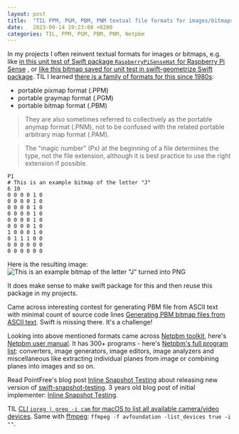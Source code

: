 ```yaml
---
layout: post
title:  "TIL PPM, PGM, PBM, PNM textual file formats for images/bitmaps"
date:   2023-09-14 19:23:00 +0200
categories: TIL, PPM, PGM, PBM, PNM, Netpbm
---
```

In my projects I often reinvent textual formats for images or bitmaps, e.g. like [in this unit test of Swift package `RaspberryPiSenseHat` for Raspberry Pi Sense](https://github.com/valeriyvan/RaspberryPiSenseHat/blob/f9c93a609e0d53e5a6af5da67574d18269d68f2a/Tests/SenseHatTests/SenseHatTests.swift#L467)
[](https://en.wikipedia.org/wiki/Netpbm), or [like this bitmap saved for unit test in swift-geometrize Swift package](https://github.com/valeriyvan/swift-geometrize/blob/c8d85b8aeaf98820167a91038a38437813cc92b6/Tests/geometrizeTests/Resources/defaultEnergyFunction%20target%20bitmap.txt). TIL I learned [there is a family of formats for this since 1980s](https://en.wikipedia.org/wiki/Netpbm):

* portable pixmap format (.PPM)
* portable graymap format (.PGM)
* portable bitmap format (.PBM)

> They are also sometimes referred to collectively as the portable anymap format (.PNM), not to be confused with the related portable arbitrary map format (.PAM). 

> The "magic number" (Px) at the beginning of a file determines the type, not the file extension, although it is best practice to use the right extension if possible.

```
P1
# This is an example bitmap of the letter "J"
6 10
0 0 0 0 1 0
0 0 0 0 1 0
0 0 0 0 1 0
0 0 0 0 1 0
0 0 0 0 1 0
0 0 0 0 1 0
1 0 0 0 1 0
0 1 1 1 0 0
0 0 0 0 0 0
0 0 0 0 0 0
```

Here is the resulting image:
![This is an example bitmap of the letter "J" turned into PNG](/assets/images/Example_of_ASCII-art_turned_into_a_bitmap.pbm.png "This is an example bitmap of the letter \"J\" turned into PNG")

It does make sense to make swift package for this and then reuse this package in my projects.

Came across interesting contest for generating PBM file from ASCII text with minimal count of source code lines [Generating PBM bitmap files from ASCII text](https://codegolf.stackexchange.com/questions/4638/generating-pbm-bitmap-files-from-ascii-text). Swift is missing there. It's a challenge!

Looking into above mentioned formats came across [Netpbm toolkit](https://netpbm.sourceforge.net), here's [Netpbm user manual](https://netpbm.sourceforge.net/doc/). It has 300+ programs - here's [Netpbm's full program list](https://netpbm.sourceforge.net/doc/directory.html): converters, image generators, image editors, image analyzers and miscellaneous like extracting individual planes from image or combining planes into images and so on.

Read PointFree's blog post [Inline Snapshot Testing](https://www.pointfree.co/blog/posts/113-inline-snapshot-testing) about releasing new version of [swift-snapshot-testing](https://github.com/pointfreeco/swift-snapshot-testing). 3 years old blog post of initial implementer: [Inline Snapshot Testing](https://medium.com/@rjchatfield/inline-snapshot-testing-e5e237fc47f3).

TIL [CLI `ioreg | grep -i cam` for macOS to list all available camera/video devices](https://apple.stackexchange.com/a/401156). Same with [ffmpeg](https://trac.ffmpeg.org/wiki/Capture/Webcam#OSX): `ffmpeg -f avfoundation -list_devices true -i ""`.
